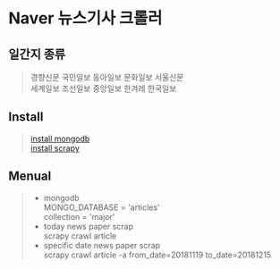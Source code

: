 # Naver 뉴스기사 크롤러
## 일간지 종류
> 경향신문 국민일보 동아일보 문화일보 서울신문  
> 세계일보 조선일보 중앙일보 한겨레 한국일보
## Install
> [install mongodb](https://docs.mongodb.com/manual/installation/)  
> [install scrapy](http://doc.scrapy.org/en/latest/intro/install.html)  
## Menual
> * mongodb  
>     MONGO_DATABASE = 'articles'   
>     collection = 'major'
> * today news paper scrap  
>     scrapy crawl article  
> * specific date news paper scrap  
>     scrapy crawl article -a from_date=20181119 to_date=20181215
